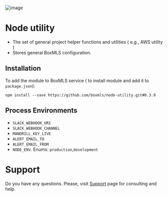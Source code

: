 ![image](https://user-images.githubusercontent.com/308489/57512890-9acacc00-7315-11e9-854f-ad77da4d2742.png)

# Node utility

* The set of general project helper functions and utilities ( e.g., AWS utility )
* Stores general BoxMLS configuration.

## Installation

To add the module to BoxMLS service ( to install module and add it to `package.json`):
 
```
npm install --save https://github.com/boxmls/node-utility.git#0.3.9
```

## Process Environments

* `SLACK_WEBHOOK_URI`
* `SLACK_WEBHOOK_CHANNEL`
* `MANDRILL_KEY_LIVE`
* `ALERT_EMAIL_TO`
* `ALERT_EMAIL_FROM`
* `NODE_ENV`. Enums: `production`,`development`

# Support

Do you have any questions. Please, visit [Support](https://boxmls.github.io/support) page for consulting and help.